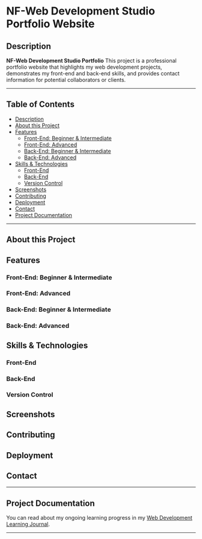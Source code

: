 # NF-Web Development Studio Portfolio Website

## Description 
**NF-Web Development Studio Portfolio**
This project is a professional portfolio website that highlights my web development projects, demonstrates my front-end and back-end skills, and provides contact information for potential collaborators or clients.

--- 

## Table of Contents
* [Description](#description) 
* [About this Project](#about-this-project)
* [Features](#features) 
    + [Front-End: Beginner & Intermediate](#front-end-beginner--intermediate) 
    + [Front-End: Advanced](#front-end-advanced)
    + [Back-End: Beginner & Intermediate](#back-end-beginner--intermediate)
    + [Back-End: Advanced](#back-end-advanced)
* [Skills & Technologies](#skills--technologies) 
    + [Front-End](#front-end)
    + [Back-End](#back-end) 
    + [Version Control](#version-control)
* [Screenshots](#screenshots)
* [Contributing](#contributing) 
* [Deployment](#deployment)
* [Contact](#contact)
* [Project Documentation](#project-documentation)

---

## About this Project

## Features

### Front-End: Beginner & Intermediate

### Front-End: Advanced

### Back-End: Beginner & Intermediate

### Back-End: Advanced

## Skills & Technologies

### Front-End

### Back-End

### Version Control

## Screenshots

## Contributing

## Deployment

## Contact

--- 

## Project Documentation

You can read about my ongoing learning progress in my [Web Development Learning Journal](./WEB_DEV_LEARNING_JOURNAL.md).

---
